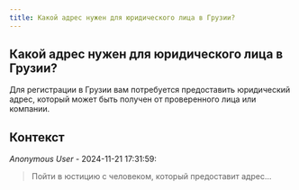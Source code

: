 ```yaml
---
title: Какой адрес нужен для юридического лица в Грузии?
---
```


## Какой адрес нужен для юридического лица в Грузии?

Для регистрации в Грузии вам потребуется предоставить юридический адрес, который может быть получен от проверенного лица или компании.

## Контекст

_Anonymous User_ - 2024-11-21 17:31:59:

> Пойти в юстицию с человеком, который предоставит адрес...
